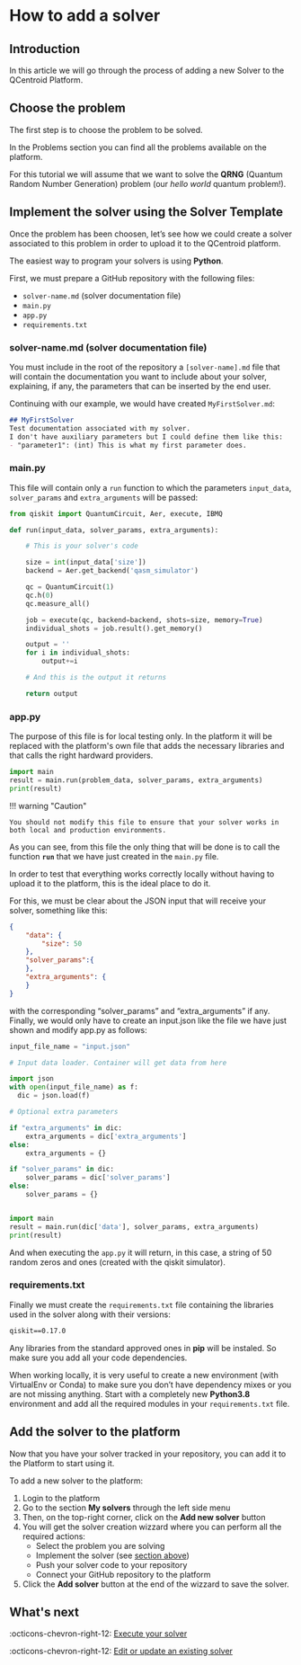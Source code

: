# How to add a solver

## Introduction

In this article we will go through the process of adding a new Solver to the QCentroid Platform.

## Choose the problem

The first step is to choose the problem to be solved.

In the Problems section you can find all the problems available on the platform.

For this tutorial we will assume that we want to solve the **QRNG** (Quantum Random Number Generation) problem (our *hello world* quantum problem!).

## Implement the solver using the Solver Template

Once the problem has been choosen, let’s see how we could create a solver associated to this problem in order to upload it to the QCentroid platform.

The easiest way to program your solvers is using **Python**.

First, we must prepare a GitHub repository with the following files:

- `solver-name.md` (solver documentation file)
- `main.py`
- `app.py`
- `requirements.txt`

### solver-name.md (solver documentation file)

You must include in the root of the repository a `[solver-name].md` file that will contain the documentation you want to include about your solver, explaining, if any, the parameters that can be inserted by the end user.

Continuing with our example, we would have created `MyFirstSolver.md`:

```md title="MyFirstSolver.md"
## MyFirstSolver
Test documentation associated with my solver.
I don't have auxiliary parameters but I could define them like this:
- "parameter1": (int) This is what my first parameter does.
```

### main.py

This file will contain only a `run` function to which the parameters `input_data`, `solver_params` and `extra_arguments` will be passed:

```py title="main.py"
from qiskit import QuantumCircuit, Aer, execute, IBMQ

def run(input_data, solver_params, extra_arguments):

    # This is your solver's code

    size = int(input_data['size'])
    backend = Aer.get_backend('qasm_simulator')

    qc = QuantumCircuit(1)
    qc.h(0)
    qc.measure_all()

    job = execute(qc, backend=backend, shots=size, memory=True)
    individual_shots = job.result().get_memory()

    output = ''
    for i in individual_shots:
        output+=i

    # And this is the output it returns

    return output
```


### app.py

The purpose of this file is for local testing only. In the platform it will be replaced with the platform's own file that adds the necessary libraries and that calls the right hardward providers.

```py
import main
result = main.run(problem_data, solver_params, extra_arguments)
print(result)
```

!!! warning "Caution"

    You should not modify this file to ensure that your solver works in both local and production environments.

As you can see, from this file the only thing that will be done is to call the function **`run`** that we have just created in the `main.py` file.

In order to test that everything works correctly locally without having to upload it to the platform, this is the ideal place to do it.

For this, we must be clear about the JSON input that will receive your solver, something like this:


```JSON title="input.json"
{
    "data": {
        "size": 50
    },
    "solver_params":{
    },
    "extra_arguments": {
    }
}
```

with the corresponding “solver_params” and “extra_arguments” if any. Finally, we would only have to create an input.json like the file we have just shown and modify app.py as follows:

```py title="app.py"
input_file_name = "input.json"

# Input data loader. Container will get data from here

import json
with open(input_file_name) as f:
  dic = json.load(f)

# Optional extra parameters

if "extra_arguments" in dic:
    extra_arguments = dic['extra_arguments']
else:
    extra_arguments = {}

if "solver_params" in dic:
    solver_params = dic['solver_params']
else:
    solver_params = {}


import main
result = main.run(dic['data'], solver_params, extra_arguments)
print(result)
```

And when executing the `app.py` it will return, in this case, a string of 50 random zeros and ones (created with the qiskit simulator).

### requirements.txt

Finally we must create the `requirements.txt` file containing the libraries used in the solver along with their versions:

```txt title="requirements.txt"
qiskit==0.17.0
```

Any libraries from the standard approved ones in **pip** will be instaled. So make sure you add all your code dependencies.

When working locally, it is very useful to create a new environment (with VirtualEnv or Conda) to make sure you don’t have dependency mixes or you are not missing anything. Start with a completely new **Python3.8** environment and add all the required modules in your `requirements.txt` file.

## Add the solver to the platform

Now that you have your solver tracked in your repository, you can add it to the Platform to start using it.

To add a new solver to the platform:

1. Login to the platform
2. Go to the section **My solvers** through the left side menu
3. Then, on the top-right corner, click on the **Add new solver** button
4. You will get the solver creation wizzard where you can perform all the required actions:
    - Select the problem you are solving
    - Implement the solver (see [section above](#implement-the-solver-using-the-solver-template))
    - Push your solver code to your repository
    - Connect your GitHub repository to the platform
5. Click the **Add solver** button at the end of the wizzard to save the solver.


## What's next

:octicons-chevron-right-12: [Execute your solver](launch-job-dashboard.md)

:octicons-chevron-right-12: [Edit or update an existing solver](edit-solver.md)